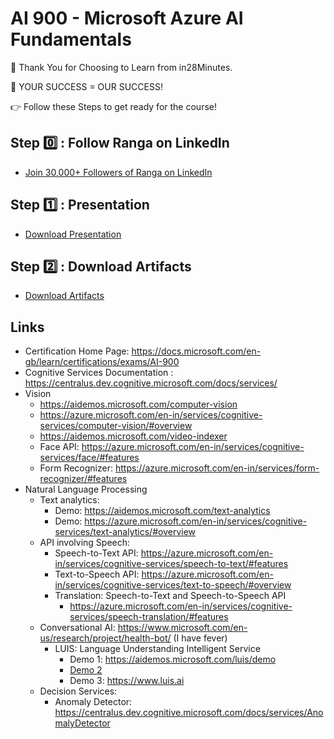 # AI 900 - Microsoft Azure AI Fundamentals

🙏 Thank You for Choosing to Learn from in28Minutes.

🎯 YOUR SUCCESS = OUR SUCCESS!

👉 Follow these Steps to get ready for the course!

## Step 0️⃣ : Follow Ranga on LinkedIn

- [Join 30,000+ Followers of Ranga on LinkedIn](https://links.in28minutes.com/lin)

## Step 1️⃣ : Presentation

- [Download Presentation](https://github.com/in28minutes/course-material/raw/main/17-ai-900-azure-ai-fundamentals/Course-Presentation-AI-900-AzureAIFundamentals.pdf)

## Step 2️⃣ : Download Artifacts

- [Download Artifacts](https://github.com/in28minutes/course-material/raw/main/17-ai-900-azure-ai-fundamentals/downloads.zip)

## Links

- Certification Home Page: https://docs.microsoft.com/en-gb/learn/certifications/exams/AI-900
- Cognitive Services Documentation : https://centralus.dev.cognitive.microsoft.com/docs/services/
- Vision
	- https://aidemos.microsoft.com/computer-vision
	- https://azure.microsoft.com/en-in/services/cognitive-services/computer-vision/#overview
	- https://aidemos.microsoft.com/video-indexer
	- Face API: https://azure.microsoft.com/en-in/services/cognitive-services/face/#features
	- Form Recognizer: https://azure.microsoft.com/en-in/services/form-recognizer/#features
- Natural Language Processing
	- Text analytics: 
		- Demo: https://aidemos.microsoft.com/text-analytics
		- Demo: https://azure.microsoft.com/en-in/services/cognitive-services/text-analytics/#overview
	- API involving Speech: 
		- Speech-to-Text API: https://azure.microsoft.com/en-in/services/cognitive-services/speech-to-text/#features
		- Text-to-Speech API: https://azure.microsoft.com/en-in/services/cognitive-services/text-to-speech/#overview
		- Translation: Speech-to-Text and Speech-to-Speech API
			- https://azure.microsoft.com/en-in/services/cognitive-services/speech-translation/#features
	- Conversational AI: https://www.microsoft.com/en-us/research/project/health-bot/ (I have fever)
		- LUIS: Language Understanding Intelligent Service 
			- Demo 1: https://aidemos.microsoft.com/luis/demo
			- [Demo 2](https://azure.microsoft.com/en-in/services/cognitive-services/language-understanding-intelligent-service)
			- Demo 3: https://www.luis.ai
	- Decision Services:
		- Anomaly Detector: https://centralus.dev.cognitive.microsoft.com/docs/services/AnomalyDetector